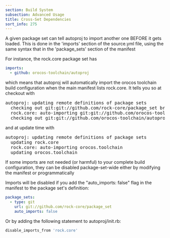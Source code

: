 ```yaml
---
section: Build System
subsection: Advanced Usage
title: Cross-Set Dependencies
sort_info: 275
---
```


A given package set can tell autoproj to import another one BEFORE it gets
loaded. This is done in the 'imports' section of the source.yml file, using the
same syntax that in the 'package_sets' section of the manifest

For instance, the rock.core package set has

~~~ yaml
imports:
  - github: orocos-toolchain/autoproj
~~~

which means that autoproj will automatically import the orocos toolchain build
configuration when the main manifest lists rock.core. It tells you so at
checkout with

<pre>
autoproj: updating remote definitions of package sets
  checking out git:git://github.com/rock-core/package_set branch=master
  rock.core: auto-importing git:git://github.com/orocos-toolchain/autoproj
  checking out git:git://github.com/orocos-toolchain/autoproj
</pre>

and at update time with

<pre>
autoproj: updating remote definitions of package sets
  updating rock.core
  rock.core: auto-importing orocos.toolchain
  updating orocos.toolchain
</pre>

If some imports are not needed (or harmful) to your complete build
configuration, they can be disabled package-set-wide either by modifying the
manifest or programmatically

Imports will be disabled if you add the "auto_imports: false" flag in the manifest
to the package set's definition:

~~~ yaml
package_sets:
  - type: git
    url: git://github.com/rock-core/package_set
    auto_imports: false
~~~

Or by adding the following statement to autoproj/init.rb:

~~~ ruby
disable_imports_from 'rock.core'
~~~

